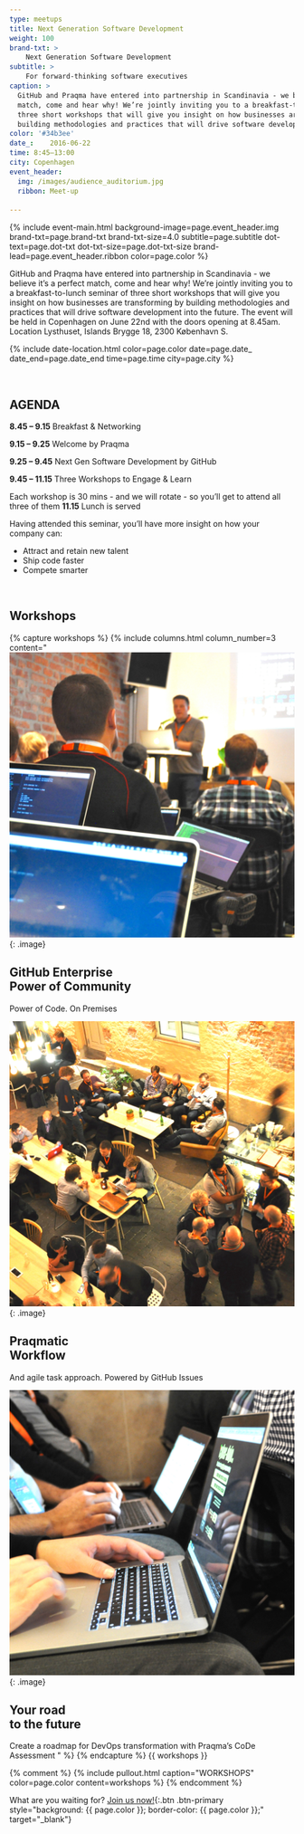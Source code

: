 ```yaml
---
type: meetups
title: Next Generation Software Development
weight: 100
brand-txt: >
    Next Generation Software Development
subtitle: >
    For forward-thinking software executives
caption: >
  GitHub and Praqma have entered into partnership in Scandinavia - we believe it’s a perfect
  match, come and hear why! We’re jointly inviting you to a breakfast-to-lunch seminar of
  three short workshops that will give you insight on how businesses are transforming by
  building methodologies and practices that will drive software development into the future.
color: '#34b3ee'
date_:    2016-06-22
time: 8:45—13:00
city: Copenhagen
event_header:
  img: /images/audience_auditorium.jpg
  ribbon: Meet-up

---
```


{% include event-main.html
background-image=page.event_header.img
brand-txt=page.brand-txt
brand-txt-size=4.0
subtitle=page.subtitle
dot-text=page.dot-txt
dot-txt-size=page.dot-txt-size
brand-lead=page.event_header.ribbon
color=page.color %}

GitHub and Praqma have entered into partnership in Scandinavia - we believe it’s a perfect
match, come and hear why! We’re jointly inviting you to a breakfast-to-lunch seminar of
three short workshops that will give you insight on how businesses are transforming by
building methodologies and practices that will drive software development into the future.
The event will be held in Copenhagen on June 22nd with the doors opening at 8.45am.
Location Lysthuset, Islands Brygge 18, 2300 København S.

{% include date-location.html
color=page.color
date=page.date_
date_end=page.date_end
time=page.time
city=page.city %}

<br>

AGENDA
---

**8.45 – 9.15**  Breakfast & Networking

**9.15 – 9.25**  Welcome by Praqma

**9.25 – 9.45**  Next Gen Software Development by GitHub

**9.45 – 11.15** Three Workshops to Engage & Learn

Each workshop is 30 mins - and we will rotate - so you’ll get to attend all three of them
**11.15** Lunch is served

Having attended this seminar, you’ll have more insight on how your company can:

* Attract and retain new talent
* Ship code faster
* Compete smarter

<br>

Workshops
---

{% capture workshops %}
{% include columns.html
column_number=3
content="
![Continuous Delivery Academy](../images/pages/academy2016/0015.jpg)
{: .image}

## GitHub Enterprise<br>Power of Community
Power of Code. On Premises
<!--col-->
![It’s free. Honestly](../images/pages/academy2016/0040.jpg)
{: .image}

## Praqmatic<br>Workflow
And agile task approach. Powered by GitHub Issues
<!--col-->
![Learn the latest skills](../images/pages/academy2016/0020.jpg)
{: .image}

## Your road<br>to the future
Create a roadmap for DevOps transformation with Praqma’s CoDe Assessment
"
%}
{% endcapture %}
{{ workshops }}

{% comment %}
{% include pullout.html
caption="WORKSHOPS"
color=page.color
content=workshops
%}
{% endcomment %}




What are you waiting for? [Join us now!](https://ti.to/github-events/copenhagen-breakfast-seminar){:.btn .btn-primary style="background: {{ page.color }}; border-color: {{ page.color }};" target="_blank"}
